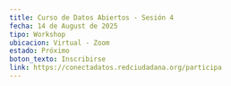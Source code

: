```yaml
---
title: Curso de Datos Abiertos - Sesión 4
fecha: 14 de August de 2025
tipo: Workshop
ubicacion: Virtual - Zoom
estado: Próximo
boton_texto: Inscribirse
link: https://conectadatos.redciudadana.org/participa
---
```

